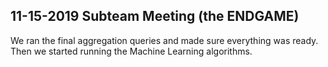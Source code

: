 ## 11-15-2019 Subteam Meeting (the ENDGAME)

We ran the final aggregation queries and made sure everything was ready. Then we started running the Machine Learning algorithms.
